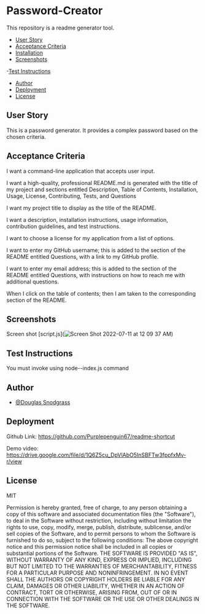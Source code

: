 # Password-Creator

This repository is a readme generator tool.

- [User Story](#user-story)
- [Acceptance Criteria](#acceptance-criteria)
- [Installation](#installation)
- [Screenshots](#screenshots)

-[Test Instructions](#test-instructions)
- [Author](#author)
- [Deployment](#deployment)
- [License](#license)

## User Story

This is a password generator. It provides a complex password based on the chosen criteria. 

## Acceptance Criteria
I want a command-line application that accepts user input.

I want a high-quality, professional README.md is generated with the title of my project and sections entitled Description, Table of Contents, Installation, Usage, License, Contributing, Tests, and Questions

I want my project title to display as the title of the README.

I want a description, installation instructions, usage information, contribution guidelines, and test instructions.

I want to choose a license for my application from a list of options.

I want to enter my GitHub username; this is added to the section of the README entitled Questions, with a link to my GitHub profile.

I want to enter my email address; this is added to the section of the README entitled Questions, with instructions on how to reach me with additional questions.

When I click on the table of contents; then I am taken to the corresponding section of the README.



## Screenshots

 Screen shot [script.js](![Screen Shot 2022-07-11 at 12 09 37 AM](https://user-images.githubusercontent.com/103548864/178208440-2a9b5a1f-cb92-4c3f-9bb7-52bad9968253.png))

## Test Instructions

You must invoke using node--index.js command

## Author

- [@Douglas Snodgrass](https://www.github.com/purplepenguin67)


## Deployment

Github Link: https://github.com/Purplepenguin67/readme-shortcut
   
Demo video: https://drive.google.com/file/d/1Q6Z5cu_DpVlAbO5InSBFTw3fppfxMv-r/view
    
       



## License

MIT

Permission is hereby granted, free of charge, to any person obtaining a copy
of this software and associated documentation files (the "Software"), to deal
in the Software without restriction, including without limitation the rights
to use, copy, modify, merge, publish, distribute, sublicense, and/or sell
copies of the Software, and to permit persons to whom the Software is
furnished to do so, subject to the following conditions:
The above copyright notice and this permission notice shall be included in all
copies or substantial portions of the Software.
THE SOFTWARE IS PROVIDED "AS IS", WITHOUT WARRANTY OF ANY KIND, EXPRESS OR
IMPLIED, INCLUDING BUT NOT LIMITED TO THE WARRANTIES OF MERCHANTABILITY,
FITNESS FOR A PARTICULAR PURPOSE AND NONINFRINGEMENT. IN NO EVENT SHALL THE
AUTHORS OR COPYRIGHT HOLDERS BE LIABLE FOR ANY CLAIM, DAMAGES OR OTHER
LIABILITY, WHETHER IN AN ACTION OF CONTRACT, TORT OR OTHERWISE, ARISING FROM,
OUT OF OR IN CONNECTION WITH THE SOFTWARE OR THE USE OR OTHER DEALINGS IN THE
SOFTWARE.

